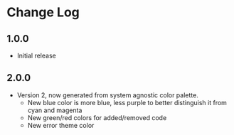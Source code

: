# Change Log
## 1.0.0
- Initial release

## 2.0.0
- Version 2, now generated from system agnostic color palette.
    - New blue color is more blue, less purple to better distinguish it from cyan and magenta
    - New green/red colors for added/removed code
    - New error theme color